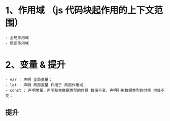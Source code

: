 
 # 1、作用域 （js 代码块起作用的上下文范围）
    - 全局作用域
    - 局部作用域
 
 # 2、变量 & 提升
    - var : 声明 全局变量；
    - let : 声明 局部变量 作用于 局部作用域；
    - const : 声明常量，声明基本数据类型的时候 数值不变，声明引用数据类型的时候 地址不变；
## 提升